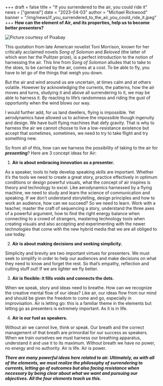 +++
draft = false
title = "If you surrendered to the air, you could ride it"
news = ["general"]
date = "2023-04-03"
author = "Michael Rickwood"
banner = "/img/news/if_you_surrendered_to_the_air_you_could_ride_it.jpeg"
+++
**How can the element of Air, and its properties, help us to become better presenters?**

![Picture courtesy of Pixabay](/img/news/if_you_surrendered_to_the_air_you_could_ride_it.jpeg)

This quotation from late American novelist Toni Morrison, known for her critically acclaimed novels *Song of Solomon* and *Beloved* (the latter of which won her the Pulitzer prize), is a perfect introduction to the notion of harnessing the air. This line from *Song of Solomon* alludes that to take to the skies, to be carried by the air, comes at a cost. To be able to fly, you have to let go of the things that weigh you down. 

But the air and wind around us are uncertain, at times calm and at others volatile. However by acknowledging the currents, the patterns, how the air moves and turns, studying it and above all surrendering to it, we may be able to harness it. By reacting to life’s randomness and riding the gust of opportunity when the wind blows our way.

I would further add, for us land dwellers, flying is impossible. Yet aerodynamics have allowed us to achieve the impossible though ingenuity and design. We have built flying machines that defy gravity. That is why to harness the air we cannot choose to live a low-resistance existence but accept that sometimes, sometimes, we need to try to take flight and try something new. 

So from all of this, how can we harness the possibility of taking to the air for ***presenting***? Here are 3 concept ideas for Air: 

1. **Air is about embracing innovation** **as a presenter.**

As a speaker, tools to help develop speaking skills are important. Whether it’s the tools we need to create a great story, practice effectively in optimum conditions or design powerful visuals, what the concept of air inspires is theory and technology to excel. Like aerodynamics harnessed by a flying machine, we need to study and learn the science of communication and speaking. If we don’t understand storytelling, design principles and how to work an audience, how can we succeed? So we need to learn. Work with a teacher, master the craft of sequencing a story, understand the three axes of a powerful argument, how to find the right energy balance when connecting to a crowd of strangers, mastering technology tools when creating visuals and also accepting and experimenting with the newer technologies that come with the new hybrid media that we are all obliged to use today. 

2. **Air is about making decisions and seeking simplicity.**

Simplicity and brevity are two important virtues for presenters. We must seek to simplify in order to help our audiences and make decisions on what they need to know and forget the rest. So that’s empathy, reflection and cutting stuff out! If we are lighter we fly better.

3. **Air is flexible: it fills voids and connects the dots.** 

When we speak, story and ideas need to breathe. How can we recognize the creative mental flow of our ideas? Like air, our ideas flow from our mind and should be given the freedom to come and go, especially in improvisation. Air is letting go: this is a familiar theme in the elements but letting go as presenters is extremely important. As it is in life.

4. **Air is our fuel as speakers.**

Without air we cannot live, think or speak. Our breath and the correct management of that breath are primordial for our success as speakers. When we train ourselves we must harness our breathing apparatus, understand it and use it to its maximum. Without breath we have no power, no energy and no authority. Air is life. Air is power. 

***There are many powerful ideas here related to air. Ultimately, as with all of the elements, we must realize the philosophy of surrendering to currents, letting go of outcomes but also facing resistance when necessary by being clear about what we want and pursuing our objectives. All the four elements teach us this.***
